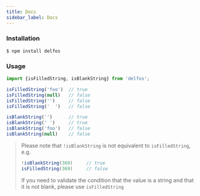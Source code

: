 ```yaml
---
title: Docs
sidebar_label: Docs
---
```

<!-- Generated by documentation.js. Update this documentation by updating the source code. -->

### Installation

```
$ npm install delfos
```

### Usage

```js
import {isFilledString, isBlankString} from 'delfos';

isFilledString('foo')  // true
isFilledString(null)   // false
isFilledString('')     // false
isFilledString('  ')   // false

isBlankString('')      // true
isBlankString(' ')     // true
isBlankString('foo')   // false
isBlankString(null)    // false
```
>Please note that `!isBlankString` is not equivalent to `isFilledString`, e.g.
>```js
>!isBlankString(369)     // true
>isFilledString(369)     // false
>```
>If you need to validate the condition that the value is a string and that it is not blank, please use `isFilledString`